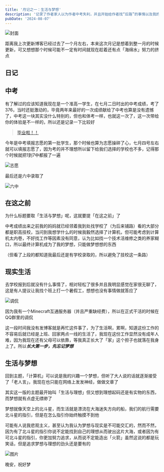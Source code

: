 ```yaml
---
title: '月记之一：生活与梦想'
description: '记录了作者家人以为作者中考失利，并且开始给作者找“后路”的事情以及我的一些思考'
pubDate: '2024-08-07'
---
```


![封面](https://cdn.linexic.top/gh/LineXic/img/img/yue.webp)

距离我上次更新博客已经过去了一个月左右，本来这次月记是想着到整一月的时候更新，可又想想那个时候可能不一定有时间就现在趁着还有点「海绵水」努力的挤点

## 日记

## 中考

有了解过的应该知道我现在是一个准高一学生，在七月二日时出的中考成绩，考了376，当时还挺激动的，毕竟两年来最好的一次成绩献给了中考也算是没有遗憾了，中考这一块其实没什么特别的，但也和体考一样，也就这一次了，这一次带给你的体验是不一样的，所以还是记录一下比较好

> [毕业啦！！](https://www.linexic.top/post/bi-ye-la/)

今年是中考填报志愿的第一批学生，那个时候也算为志愿操碎了心，七月四号左右就可以填报志愿了，因为考的并不理想所以留下给我们选择的学校也不多，记得那个时候就把1到7中都报了一遍

![志愿](https://img.linexic.top/file/9db7ecb11344082f05eeb.jpg)

最后还是六中录取了

![六中](https://img.linexic.top/file/a15fb01fdc98da4faafd5.jpg)

## 在这之前

为什么标题要取「生活与梦想」呢，这就要提「在这之前」了

中考成绩出来之前我的妈妈就已经领着我到处找学校了（为后来铺路）看的大部分都是职高技校，当问到我想学什么的时候我毅然选择了计算机，但可能考虑到计算机太内卷，不好找工作等因素没有同意，认为比如找一个技术活维修之类的养家糊口，所以最终计算机成为了我的梦想，只能做梦想想的东西

（但看了上段的都知道我最后还是有学校录取的，所以避免了技校这一条路）

## 现实生活

去学校报到后就没有什么事情了，相对轻松了很多并且我明显感觉在家很无聊了，这是有人提议让我找个班上打一个暑假工，想想也没有事情做就答应了

![调侃](https://img.linexic.top/file/04b279885f19d41fb2ece.png)

因为我有一个Minecraft互通服务器（并且严重缺经费），所以在正式干活的时候在QQ群里的调侃

这一段时间我没有发博客就是再忙这件事了，为了生活啊，累啊，知道这份工作的不容易后就已经是上班、回家两点一线的生活了，我现在这份工作显然没有成年人难，因为我现在还有父母可以依靠，等我真正长大了「家」这个担子也就落在我身上了。所以***长大第一步，先忘记梦想***

## 生活与梦想

回到主题，「计算机」可以说是我的兴趣一个梦想，但听了大人说的话就逐渐接受了「老人言」，我现在也只能在网络上发发神经，做做文章了

其实这一版的主题最开始叫「生活与理想」但又想到理想起码还是有实物的东西，而梦想就有点虚无缥缈了

梦想就像天空上的北斗星，而生活就是漂流在大海迷失方向的船，我们的航行需要北斗星的指引，但是在怎么指引你始终触摸不到他

可能有人说我悲观主义，甚至认为我认为梦想与现实是不可能交汇的，然而不然，因为有了北斗星的指引你说不定能找到自己的理想从而驶出这片大海，或者因为有可北斗星的指引，你更加努力追求，从而说不定能造出「火箭」虽然这说的都是玩笑话，但是追求梦想与理想的劲头还是要有的

![图片](https://cdn.linexic.top/gh/LineXic/img/img/blog/ebde230ff420b219d1d16.webp)

晚安，祝好梦

